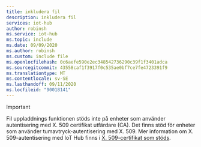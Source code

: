 ```yaml
---
title: inkludera fil
description: inkludera fil
services: iot-hub
author: robinsh
ms.service: iot-hub
ms.topic: include
ms.date: 09/09/2020
ms.author: robinsh
ms.custom: include file
ms.openlocfilehash: 0c6aefe590e2ec348542736290c39f1f3401adca
ms.sourcegitcommit: 43558caf1f3917f0c535ae0bf7ce7fe4723391f9
ms.translationtype: MT
ms.contentlocale: sv-SE
ms.lasthandoff: 09/11/2020
ms.locfileid: "90018141"
---
```

> [!IMPORTANT]
> Fil uppladdnings funktionen stöds inte på enheter som använder autentisering med X. 509 certifikat utfärdare (CA). Det finns stöd för enheter som använder tumavtryck-autentisering med X. 509. Mer information om X. 509-autentisering med IoT Hub finns i [X. 509-certifikat som stöds](../articles/iot-hub/iot-hub-devguide-security.md#supported-x509-certificates).  
>
